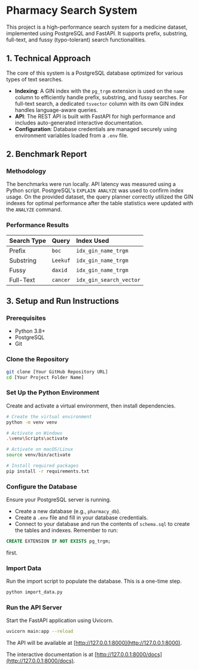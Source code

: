 # Pharmacy Search System

This project is a high-performance search system for a medicine dataset, implemented using PostgreSQL and FastAPI. It supports prefix, substring, full-text, and fussy (typo-tolerant) search functionalities.

## 1. Technical Approach

The core of this system is a PostgreSQL database optimized for various types of text searches.

* **Indexing**: A GIN index with the `pg_trgm` extension is used on the `name` column to efficiently handle prefix, substring, and fussy searches. For full-text search, a dedicated `tsvector` column with its own GIN index handles language-aware queries.
* **API**: The REST API is built with FastAPI for high performance and includes auto-generated interactive documentation.
* **Configuration**: Database credentials are managed securely using environment variables loaded from a `.env` file.

## 2. Benchmark Report

### Methodology

The benchmarks were run locally. API latency was measured using a Python script. PostgreSQL's `EXPLAIN ANALYZE` was used to confirm index usage. On the provided dataset, the query planner correctly utilized the GIN indexes for optimal performance after the table statistics were updated with the `ANALYZE` command.

### Performance Results

| Search Type | Query    | Index Used              |
| :---------- | :------- | :---------------------- |
| Prefix      | `boc`    | `idx_gin_name_trgm`     |
| Substring   | `Leekuf` | `idx_gin_name_trgm`     |
| Fussy       | `daxid`  | `idx_gin_name_trgm`     |
| Full-Text   | `cancer` | `idx_gin_search_vector` |

## 3. Setup and Run Instructions

### Prerequisites

* Python 3.8+
* PostgreSQL
* Git

### Clone the Repository

```bash
git clone [Your GitHub Repository URL]
cd [Your Project Folder Name]
```

### Set Up the Python Environment

Create and activate a virtual environment, then install dependencies.

```bash
# Create the virtual environment
python -m venv venv

# Activate on Windows
.\venv\Scripts\activate

# Activate on macOS/Linux
source venv/bin/activate

# Install required packages
pip install -r requirements.txt
```

### Configure the Database

Ensure your PostgreSQL server is running.

* Create a new database (e.g., `pharmacy_db`).
* Create a `.env` file and fill in your database credentials.
* Connect to your database and run the contents of `schema.sql` to create the tables and indexes. Remember to run:

```sql
CREATE EXTENSION IF NOT EXISTS pg_trgm;
```

first.

### Import Data

Run the import script to populate the database. This is a one-time step.

```bash
python import_data.py
```

### Run the API Server

Start the FastAPI application using Uvicorn.

```bash
uvicorn main:app --reload
```

The API will be available at [http://127.0.0.1:8000](http://127.0.0.1:8000).

The interactive documentation is at [http://127.0.0.1:8000/docs](http://127.0.0.1:8000/docs).

